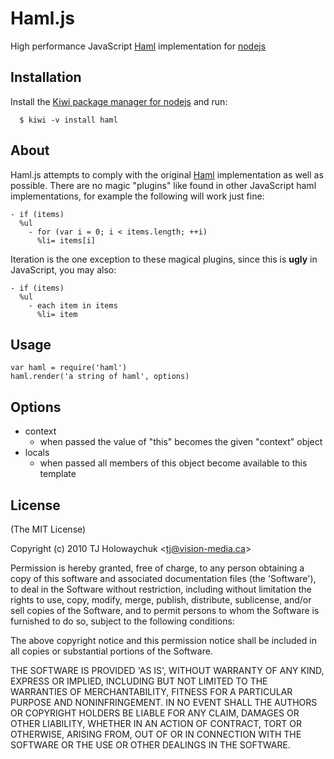 
# Haml.js

  High performance JavaScript [Haml](http://haml-lang.com) implementation for [nodejs](http://nodejs.org)
  
## Installation

  Install the [Kiwi package manager for nodejs](http://github.com/visionmedia/kiwi)
  and run:
  
      $ kiwi -v install haml
      
## About

  Haml.js attempts to comply with the original [Haml](http://haml-lang.com/docs/yardoc/file.HAML_REFERENCE.html)
  implementation as well as possible. There are no magic "plugins" like
  found in other JavaScript haml implementations, for example the following
  will work just fine:
  
    - if (items)
      %ul
        - for (var i = 0; i < items.length; ++i)
          %li= items[i]
  
  Iteration is the one exception to these magical plugins,
  since this is **ugly** in JavaScript, you may also:
  
    - if (items)
      %ul
        - each item in items
          %li= item
          
## Usage

    var haml = require('haml')
    haml.render('a string of haml', options)
    
## Options

  * context
    - when passed the value of "this" becomes the given "context" object
  * locals
    - when passed all members of this object become available to this template
          
## License 

(The MIT License)

Copyright (c) 2010 TJ Holowaychuk &lt;tj@vision-media.ca&gt;

Permission is hereby granted, free of charge, to any person obtaining
a copy of this software and associated documentation files (the
'Software'), to deal in the Software without restriction, including
without limitation the rights to use, copy, modify, merge, publish,
distribute, sublicense, and/or sell copies of the Software, and to
permit persons to whom the Software is furnished to do so, subject to
the following conditions:

The above copyright notice and this permission notice shall be
included in all copies or substantial portions of the Software.

THE SOFTWARE IS PROVIDED 'AS IS', WITHOUT WARRANTY OF ANY KIND,
EXPRESS OR IMPLIED, INCLUDING BUT NOT LIMITED TO THE WARRANTIES OF
MERCHANTABILITY, FITNESS FOR A PARTICULAR PURPOSE AND NONINFRINGEMENT.
IN NO EVENT SHALL THE AUTHORS OR COPYRIGHT HOLDERS BE LIABLE FOR ANY
CLAIM, DAMAGES OR OTHER LIABILITY, WHETHER IN AN ACTION OF CONTRACT,
TORT OR OTHERWISE, ARISING FROM, OUT OF OR IN CONNECTION WITH THE
SOFTWARE OR THE USE OR OTHER DEALINGS IN THE SOFTWARE.